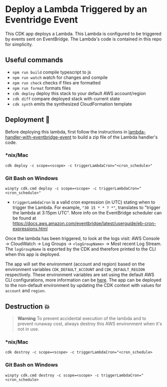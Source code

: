 # Deploy a Lambda Triggered by an Eventridge Event

This CDK app deploys a Lambda. This Lambda is configured to be triggered by events sent on EventBridge. The Lambda's code is contained in this repo for simplicity.

## Useful commands

- `npm run build` compile typescript to js
- `npm run watch` watch for changes and compile
- `npm run check` checks if files are formatted
- `npm run format` formats files
- `cdk deploy` deploy this stack to your default AWS account/region
- `cdk diff` compare deployed stack with current state
- `cdk synth` emits the synthesized CloudFormation template

## Deployment :rocket:

Before deploying this lambda, first follow the instructions in [lambda-handler-with-eventbridge-event](../lambda-handler-with-eventbridge-event/README.md) to build a zip file of the Lambda handler's code.

### \*nix/Mac

`cdk deploy -c scope=<scope> -c triggerLambdaCron="<cron_schedule>"`

### Git Bash on Windows

`winpty cdk.cmd deploy -c scope=<scope> -c triggerLambdaCron="<cron_schedule>"`

- `triggerLambdaCron` is a valid cron expression (in UTC) stating when to trigger the Lambda. For example, `"30 15 * * ? *"`, translates to "trigger the lambda at 3:15pm UTC". More info on the EventBridge scheduler can be found at https://docs.aws.amazon.com/eventbridge/latest/userguide/eb-cron-expressions.html

Once the lambda has been triggered, to look at the logs visit: AWS Console -> CloudWatch -> Log Groups -> `<logGroupName>` -> Most recent Log Stream. The `logGroupName` is exported by the CDK and therefore printed to the CLI when this app is deployed.

The app will set the environment (account and region) based on the environment variables `CDK_DEFAULT_ACCOUNT` and `CDK_DEFAULT_REGION` respectively. These environment variables are set using the default AWS CLI configurations, more information can be [here](https://docs.aws.amazon.com/cdk/v2/guide/environments.html). The app can be deployed to the non-default environment by updating the CDK context with values for `account` and `region`.

## Destruction :boom:

> **Warning** To prevent accidental execution of the lambda and to prevent runaway cost, always destroy this AWS environment when it's not in use.

### \*nix/Mac

`cdk destroy -c scope=<scope> -c triggerLambdaCron="<cron_schedule>`

### Git Bash on Windows

`winpty cdk.cmd destroy -c scope=<scope> -c triggerLambdaCron="<cron_schedule>`

